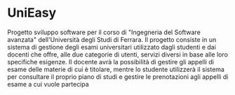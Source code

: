 # UniEasy

Progetto sviluppo software per il corso di "Ingegneria del Software avanzata" dell'Università degli Studi di Ferrara. 
Il progetto consiste in un sistema di gestione degli esami universitari utilizzato dagli studenti e dai docenti che offre, 
alle due categorie di utenti, servizi diversi in base alle loro specifiche esigenze.
Il docente avrà la possibilità di gestire gli appelli di esame delle materie di cui è titolare, mentre lo studente 
utilizzerà il sistema per consultare il proprio piano di studi e gestire le prenotazioni agli appelli di esame a cui vuole partecipa
